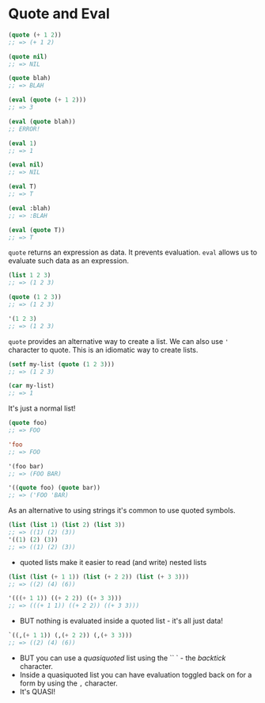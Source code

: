 # Quote and Eval

```commonlisp
(quote (+ 1 2))
;; => (+ 1 2)

(quote nil)
;; => NIL

(quote blah)
;; => BLAH

(eval (quote (+ 1 2)))
;; => 3

(eval (quote blah))
;; ERROR!

(eval 1)
;; => 1

(eval nil)
;; => NIL

(eval T)
;; => T

(eval :blah)
;; => :BLAH

(eval (quote T))
;; => T
```

`quote` returns an expression as data. It prevents evaluation.
`eval` allows us to evaluate such data as an expression.

```commonlisp
(list 1 2 3)
;; => (1 2 3)

(quote (1 2 3))
;; => (1 2 3)

'(1 2 3)
;; => (1 2 3)
```

`quote` provides an alternative way to create a list.
We can also use `'` character to quote. This is an idiomatic way to create lists.

```commonlisp
(setf my-list (quote (1 2 3)))
;; => (1 2 3)

(car my-list)
;; => 1
```

It's just a normal list!


```commonlisp
(quote foo)
;; => FOO

'foo
;; => FOO

'(foo bar)
;; => (FOO BAR)

'((quote foo) (quote bar))
;; => ('FOO 'BAR)
```

As an alternative to using strings it's common to use quoted symbols.

```commonlisp
(list (list 1) (list 2) (list 3))
;; => ((1) (2) (3))
'((1) (2) (3))
;; => ((1) (2) (3))
```

- quoted lists make it easier to read (and write) nested lists

```commonlisp
(list (list (+ 1 1)) (list (+ 2 2)) (list (+ 3 3)))
;; => ((2) (4) (6))

'(((+ 1 1)) ((+ 2 2)) ((+ 3 3)))
;; => (((+ 1 1)) ((+ 2 2)) ((+ 3 3)))
```

- BUT nothing is evaluated inside a quoted list - it's all just data!

```commonlisp
`((,(+ 1 1)) (,(+ 2 2)) (,(+ 3 3)))
;; => ((2) (4) (6))
```

- BUT you can use a _quasiquoted_ list using the `` ` - the _backtick_ character.
- Inside a quasiquoted list you can have evaluation toggled back on for a form by using the `,` character. 
- It's QUASI!

